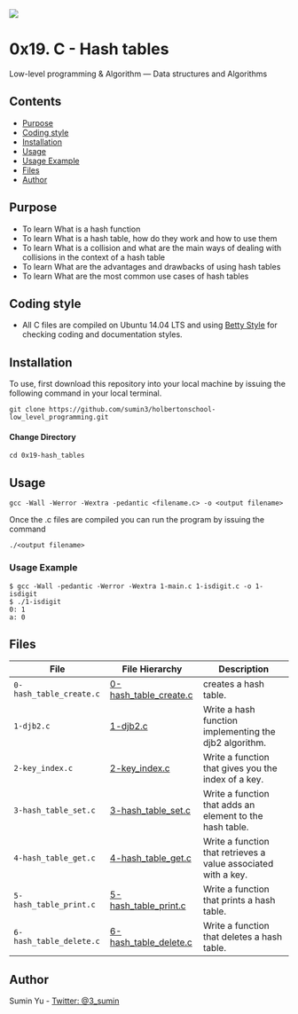 <img src="https://www.holbertonschool.com/holberton-logo-twitter-card.png">

# 0x19. C - Hash tables
Low-level programming & Algorithm ― Data structures and Algorithms

## Contents
* [Purpose](https://github.com/sumin3/holbertonschool-low_level_programming/tree/master/0x19-hash_tables#Purpose)
* [Coding style](https://github.com/sumin3/holbertonschool-low_level_programming/tree/master/0x19-hash_tables#Coding-style)
* [Installation](https://github.com/sumin3/holbertonschool-low_level_programming/tree/master/0x19-hash_tables#installation)
* [Usage](https://github.com/sumin3/holbertonschool-low_level_programming/tree/master/0x19-hash_tables#usage)
* [Usage Example](https://github.com/sumin3/holbertonschool-low_level_programming/tree/master/0x19-hash_tables#Usage-Example)
* [Files](https://github.com/sumin3/holbertonschool-low_level_programming/tree/master/0x19-hash_tables#Files)
* [Author](https://github.com/sumin3/holbertonschool-low_level_programming/tree/master/0x19-hash_tables#author)

## Purpose
- To learn What is a hash function
- To learn What is a hash table, how do they work and how to use them
- To learn What is a collision and what are the main ways of dealing with collisions in the context of a hash table
- To learn What are the advantages and drawbacks of using hash tables
- To learn What are the most common use cases of hash tables

## Coding style
- All C files are compiled on Ubuntu 14.04 LTS and using [Betty Style](https://\github.com/holbertonschool/Betty) for checking coding and documentation styles.

## Installation
To use, first download  this repository into your local machine by issuing the following command in your local terminal. 
```
git clone https://github.com/sumin3/holbertonschool-low_level_programming.git
```

#### Change Directory
```
cd 0x19-hash_tables
```

## Usage
```
gcc -Wall -Werror -Wextra -pedantic <filename.c> -o <output filename>
```
Once the .c files are compiled you can run the program by issuing the command
```
./<output filename>
```

### Usage Example
```
$ gcc -Wall -pedantic -Werror -Wextra 1-main.c 1-isdigit.c -o 1-isdigit
$ ./1-isdigit 
0: 1
a: 0
```

## Files
|File| File Hierarchy  | Description
|---|----|-----
| `0-hash_table_create.c` | [0-hash_table_create.c](0-hash_table_create.c) | creates a hash table.
| `1-djb2.c` | [1-djb2.c](1-djb2.c) |  Write a hash function implementing the djb2 algorithm.
| `2-key_index.c` | [2-key_index.c](2-key_index.c) | Write a function that gives you the index of a key.
| `3-hash_table_set.c` | [3-hash_table_set.c](3-hash_table_set.c) |  Write a function that adds an element to the hash table.
| `4-hash_table_get.c` | [4-hash_table_get.c](4-hash_table_get.c) | Write a function that retrieves a value associated with a key.
| `5-hash_table_print.c` | [5-hash_table_print.c](5-hash_table_print.c) | Write a function that prints a hash table.
| `6-hash_table_delete.c`| [6-hash_table_delete.c](6-hash_table_delete.c) | Write a function that deletes a hash table.



## Author
Sumin Yu - [Twitter: @3_sumin](https://twitter.com/3_sumin)